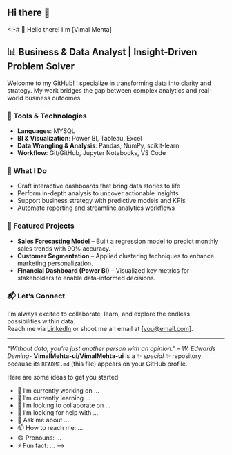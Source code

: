 ## Hi there 👋

<!-# 👋 Hello there! I'm [Vimal Mehta]

## 📊 Business & Data Analyst | Insight-Driven Problem Solver

Welcome to my GitHub! I specialize in transforming data into clarity and strategy. My work bridges the gap between complex analytics and real-world business outcomes.

### 🔧 Tools & Technologies
- **Languages**:  MYSQL  
- **BI & Visualization**: Power BI, Tableau, Excel  
- **Data Wrangling & Analysis**: Pandas, NumPy, scikit-learn  
- **Workflow**: Git/GitHub, Jupyter Notebooks, VS Code

### 💼 What I Do
- Craft interactive dashboards that bring data stories to life  
- Perform in-depth analysis to uncover actionable insights  
- Support business strategy with predictive models and KPIs  
- Automate reporting and streamline analytics workflows

### 📂 Featured Projects
- **Sales Forecasting Model** – Built a regression model to predict monthly sales trends with 90% accuracy.  
- **Customer Segmentation** – Applied clustering techniques to enhance marketing personalization.  
- **Financial Dashboard (Power BI)** – Visualized key metrics for stakeholders to enable data-informed decisions.

### 📬 Let’s Connect
I'm always excited to collaborate, learn, and explore the endless possibilities within data.  
Reach me via [LinkedIn](https://linkedin.com/in/your-profile) or shoot me an email at [you@email.com].

---

*“Without data, you're just another person with an opinion.” – W. Edwards Deming*-
**VimalMehta-ui/VimalMehta-ui** is a ✨ _special_ ✨ repository because its `README.md` (this file) appears on your GitHub profile.

Here are some ideas to get you started:

- 🔭 I’m currently working on ...
- 🌱 I’m currently learning ...
- 👯 I’m looking to collaborate on ...
- 🤔 I’m looking for help with ...
- 💬 Ask me about ...
- 📫 How to reach me: ...
- 😄 Pronouns: ...
- ⚡ Fun fact: ...
-->
